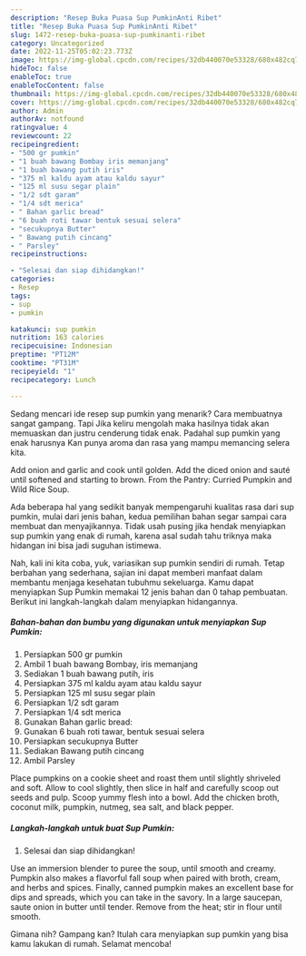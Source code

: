 ```yaml
---
description: "Resep Buka Puasa Sup PumkinAnti Ribet"
title: "Resep Buka Puasa Sup PumkinAnti Ribet"
slug: 1472-resep-buka-puasa-sup-pumkinanti-ribet
category: Uncategorized
date: 2022-11-25T05:02:23.773Z
image: https://img-global.cpcdn.com/recipes/32db440070e53328/680x482cq70/sup-pumkin-foto-resep-utama.jpg
hideToc: false
enableToc: true
enableTocContent: false
thumbnail: https://img-global.cpcdn.com/recipes/32db440070e53328/680x482cq70/sup-pumkin-foto-resep-utama.jpg
cover: https://img-global.cpcdn.com/recipes/32db440070e53328/680x482cq70/sup-pumkin-foto-resep-utama.jpg
author: Admin
authorAv: notfound
ratingvalue: 4
reviewcount: 22
recipeingredient:
- "500 gr pumkin"
- "1 buah bawang Bombay iris memanjang"
- "1 buah bawang putih iris"
- "375 ml kaldu ayam atau kaldu sayur"
- "125 ml susu segar plain"
- "1/2 sdt garam"
- "1/4 sdt merica"
- " Bahan garlic bread"
- "6 buah roti tawar bentuk sesuai selera"
- "secukupnya Butter"
- " Bawang putih cincang"
- " Parsley"
recipeinstructions:

- "Selesai dan siap dihidangkan!"
categories:
- Resep
tags:
- sup
- pumkin

katakunci: sup pumkin 
nutrition: 163 calories
recipecuisine: Indonesian
preptime: "PT12M"
cooktime: "PT31M"
recipeyield: "1"
recipecategory: Lunch

---
```



Sedang mencari ide resep sup pumkin yang menarik? Cara membuatnya sangat gampang. Tapi Jika keliru mengolah maka hasilnya tidak akan memuaskan dan justru cenderung tidak enak. Padahal sup pumkin yang enak harusnya Kan punya aroma dan rasa yang mampu memancing selera kita.


Add onion and garlic and cook until golden. Add the diced onion and sauté until softened and starting to brown. From the Pantry: Curried Pumpkin and Wild Rice Soup.

Ada beberapa hal yang sedikit banyak mempengaruhi kualitas rasa dari sup pumkin, mulai dari jenis bahan, kedua pemilihan bahan segar sampai cara membuat dan menyajikannya. Tidak usah pusing jika hendak menyiapkan sup pumkin yang enak di rumah, karena asal sudah tahu triknya maka hidangan ini bisa jadi suguhan istimewa.


Nah, kali ini kita coba, yuk, variasikan sup pumkin sendiri di rumah. Tetap berbahan yang sederhana, sajian ini dapat memberi manfaat dalam membantu menjaga kesehatan tubuhmu sekeluarga. Kamu dapat menyiapkan Sup Pumkin memakai 12 jenis bahan dan 0 tahap pembuatan. Berikut ini langkah-langkah dalam menyiapkan hidangannya.

<!--inarticleads1-->

##### Bahan-bahan dan bumbu yang digunakan untuk menyiapkan Sup Pumkin:

1. Persiapkan 500 gr pumkin
1. Ambil 1 buah bawang Bombay, iris memanjang
1. Sediakan 1 buah bawang putih, iris
1. Persiapkan 375 ml kaldu ayam atau kaldu sayur
1. Persiapkan 125 ml susu segar plain
1. Persiapkan 1/2 sdt garam
1. Persiapkan 1/4 sdt merica
1. Gunakan  Bahan garlic bread:
1. Gunakan 6 buah roti tawar, bentuk sesuai selera
1. Persiapkan secukupnya Butter
1. Sediakan  Bawang putih cincang
1. Ambil  Parsley


Place pumpkins on a cookie sheet and roast them until slightly shriveled and soft. Allow to cool slightly, then slice in half and carefully scoop out seeds and pulp. Scoop yummy flesh into a bowl. Add the chicken broth, coconut milk, pumpkin, nutmeg, sea salt, and black pepper. 

<!--inarticleads2-->

##### Langkah-langkah untuk buat Sup Pumkin:


1. Selesai dan siap dihidangkan!

Use an immersion blender to puree the soup, until smooth and creamy. Pumpkin also makes a flavorful fall soup when paired with broth, cream, and herbs and spices. Finally, canned pumpkin makes an excellent base for dips and spreads, which you can take in the savory. In a large saucepan, saute onion in butter until tender. Remove from the heat; stir in flour until smooth. 

Gimana nih? Gampang kan? Itulah cara menyiapkan sup pumkin yang bisa kamu lakukan di rumah. Selamat mencoba!
